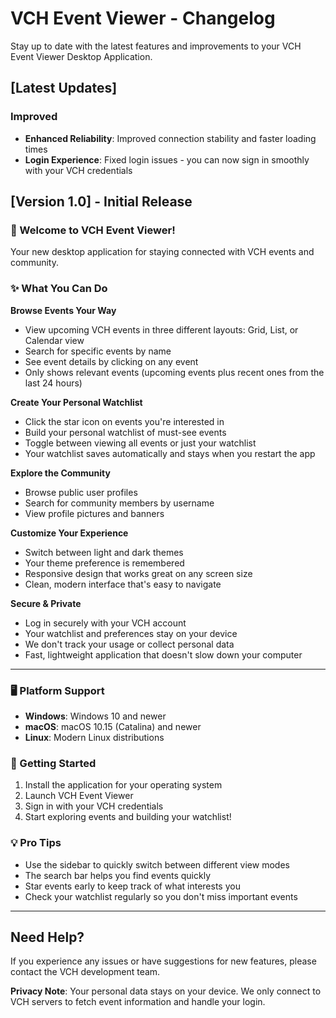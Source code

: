 # VCH Event Viewer - Changelog

Stay up to date with the latest features and improvements to your VCH Event Viewer Desktop Application.

## [Latest Updates]

### Improved
- **Enhanced Reliability**: Improved connection stability and faster loading times
- **Login Experience**: Fixed login issues - you can now sign in smoothly with your VCH credentials

## [Version 1.0] - Initial Release

### 🎉 Welcome to VCH Event Viewer!

Your new desktop application for staying connected with VCH events and community.

### ✨ What You Can Do

**Browse Events Your Way**
- View upcoming VCH events in three different layouts: Grid, List, or Calendar view
- Search for specific events by name
- See event details by clicking on any event
- Only shows relevant events (upcoming events plus recent ones from the last 24 hours)

**Create Your Personal Watchlist**
- Click the star icon on events you're interested in
- Build your personal watchlist of must-see events
- Toggle between viewing all events or just your watchlist
- Your watchlist saves automatically and stays when you restart the app

**Explore the Community**
- Browse public user profiles
- Search for community members by username
- View profile pictures and banners

**Customize Your Experience**
- Switch between light and dark themes
- Your theme preference is remembered
- Responsive design that works great on any screen size
- Clean, modern interface that's easy to navigate

**Secure & Private**
- Log in securely with your VCH account
- Your watchlist and preferences stay on your device
- We don't track your usage or collect personal data
- Fast, lightweight application that doesn't slow down your computer

---

### 🖥️ Platform Support
- **Windows**: Windows 10 and newer
- **macOS**: macOS 10.15 (Catalina) and newer  
- **Linux**: Modern Linux distributions

### 🚀 Getting Started
1. Install the application for your operating system
2. Launch VCH Event Viewer
3. Sign in with your VCH credentials
4. Start exploring events and building your watchlist!

### 💡 Pro Tips
- Use the sidebar to quickly switch between different view modes
- The search bar helps you find events quickly
- Star events early to keep track of what interests you
- Check your watchlist regularly so you don't miss important events

---

## Need Help?

If you experience any issues or have suggestions for new features, please contact the VCH development team.

**Privacy Note**: Your personal data stays on your device. We only connect to VCH servers to fetch event information and handle your login.